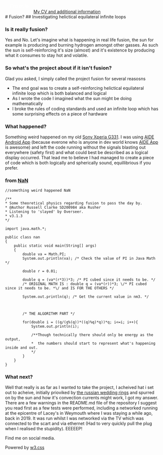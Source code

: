<style>
/* The dropdown container */
.dropdown {
  float: left;
  overflow: hidden;
}
/* Dropdown button */
.dropdown .dropbtn {
  font-size: 16px;
  border: none;
  outline: none;
  color: white;
  padding: 14px 16px;
  background-color: inherit;
  font-family: inherit; /* Important for vertical align on mobile phones */
  margin: 0; /* Important for vertical align on mobile phones */
}
/* Add a red background color to navbar links on hover */
.navbar a:hover, .dropdown:hover .dropbtn {
    background-color: aliceblue;
    color: teal;
  }
  /* Dropdown content (hidden by default) */
.dropdown-content {
  display: none;
  position: absolute;
  background-color: teal;
  min-width: 160px;
  box-shadow: 0px 8px 16px 0px rgba(0,0,0,0.2);
  z-index: 1;
}
/* Links inside the dropdown */
.dropdown-content a {
  float: none;
  color: aliceblue;
  padding: 12px 16px;
  text-decoration: none;
  display: block;
  text-align: left;
}
/* Add a grey background color to dropdown links on hover */
.dropdown-content a:hover {
  background-color: #ddd;
}
/* Show the dropdown menu on hover */
.dropdown:hover .dropdown-content {
  display: block;
}
</style>
<nav class="w3-container w3-teal w3-center w3-margin-top">
    <div class="dropdown">
        <button class="dropbtn">Projects
          <i class="fa fa-caret-down"></i>
        </button>
        <div class="dropdown-content">
	  <a href="https://russc-xer0n3.github.io/Tumor-Probability">Tumor probability</a>
          <a href="https://russc-xer0n3.github.io/NetPCaC">NetPCaC</a>
          <a href="https://russc-xer0n3.github.io/LANDROVER">LANDROVER</a>
          <a href="https://russc-xer0n3.github.io/MAC">MAC Address</a>
          <a href="https://russc-xer0n3.github.io/SCRUD">SCRUD</a>
          <a href="https://russc-xer0n3.github.io/Remove">Code Syntax Removal</a>
          <a href="https://russc-xer0n3.github.io/PassGen">PassGen</a>
          <a href="https://russc-xer0n3.github.io/C_Shapes">C Programming Shapes</a>
          <a href="https://russc-xer0n3.github.io/Shapes---python">Python Shapes and space</a>
          <a href="https://russc-xer0n3.github.io/The-old-Fusion-Repository">Fusion?</a>
          <a href="https://russc-xer0n3.github.io/The-Russian-Wedding-Rings">The Russian Wedding Rings</a>
          <a href="https://russc-xer0n3.github.io/QBit-and-GParticulates">QBit and GParticulates</a>
          <a href="https://russc-xer0n3.github.io/Thyme-old">Thyme</a>
          <a href="https://russc-xer0n3.github.io/IP-Port">IP and Ports</a>
          <a href="https://russc-xer0n3.github.io/Xer0n3">Xer0n3</a>
          <a href="https://russc-xer0n3.github.io/ScrambledEggs">ScrambledEggs</a>
          <a href="https://russc-xer0n3.github.io/Py">Python Code</a>
        </div>
    </div>
    <br>
      <a href="https://www.facebook.com/profile.php?id=100075972987666"><i class="fa fa-facebook-official w3-hover-opacity"></i></a>
      <a href="https://www.instagram.com/russellclarke821"><i class="fa fa-instagram w3-hover-opacity"></i></a>
      <a href="https://www.pinterest.co.uk/russellclarke821/"><i class="fa fa-pinterest-p w3-hover-opacity"></i></a>
      <a href="https://twitter.com/Developing821"><i class="fa fa-twitter w3-hover-opacity"></i></a>
      <a href="https://www.linkedin.com/in/russell-clarke-09a1a5238"></a><i class="fa fa-linkedin w3-hover-opacity"></i>
      <br><a href="https://russc-xer0n3.github.io">My CV and additional information</a>
    <br>
</nav>
# Fusion?
## Investigating helictical equilateral infinite loops

### Is it really fusion?
Yes and No. Let's imagine what is happening in real life fusion, the sun for example is producing and burning hydrogen amongst other gasses. As such the sun is self-reinforcing it's size (almost) and it's existence by producing what it consumes to stay hot and volatile.

### So what's the project about if it isn't fusion?
Glad you asked, I simply called the project fusion for several reasosns

- The end goal was to create a self-reinforcing helictical equilateral infinite loop which is both balanced and logical
- As I wrote the code I imagined what the sun might be doing mathematically
- I broke the rules of coding standards and used an infinite loop which has some surprising effects on a piece of hardware

### What happened?
Something weird happened on my old [Sony Xperia G331](https://www.sony.com/). I was using [AIDE Android App](https://play.google.com/store/apps/details?id=com.aide.ui&gl=US) (because everone who is anyone in dev world knows [AIDE App](https://play.google.com/store/apps/details?id=com.aide.ui&gl=US) is awesome) and left the code running without the signals blasting out everywhere (safety first) and what could best be described as a logical display occurred. That lead me to believe I had managed to create a piece of code which is both logically and spherically sound, equillibrious if you prefer.

### from [NaN](https://github.com/RussC-Xer0n3/The-old-Fusion-Repository/blob/main/NaN)
```
//something weird happened NaN

/**
* Some theoretical physics regarding fusion to pass the day by. 
* @Author Russell Clarke SD200984 aka Rusher
* Listening to 'slayed' by Overseer.
* v3.1.3
*/

import java.math.*;

public class nan
{
	public static void main(String[] args)
	{
		double va = Math.PI;
		System.out.println(va); /* Check the value of PI in Java Math */

		double r = 0.01;
		
		double q = (va*(r*3))*3; /* PI cubed since it needs to be. */
		/* ORIGINAL MATH IS : double q = (va*(r))*3; \/* PI cubed since it needs to be. *\/ and IS FOR THE OTHERS */
		
		System.out.println(q); /* Get the current value in nm3. */

		
		
		/* THE ALGORITHM PART */

		for(double i = ((q/(q%(q))*((q)%q)*q))*q; i<=i; i++){
			System.out.println(i);
			
			/**Though technically there should only be energy as the output,
			*  the numbers should start to represent what's happening inside and out. 
			*/
		}
	}
}
```

### What next?
Well that really is as far as I wanted to take the project, I acheived hat i set out to acheive, initially prioviked by [the russian wedding rings](https://russc-xer0n3.github.io/The-Russian-Wedding-Rings) and spurred on by the sun and how it's convection currents might work, I got my answer. There are a few warnings in the README.md file of the repository I suggest you read first as a few tests were performed, including a networked running at the epicentre of Lacey's in Weymouth where I was staying a while ago, back in 2019. It was run whilst I was networked via the TV which was connected to the scart and via ethernet (Had to very quickly pull the plug when I realised the stupidity). EEEEEP!
<head>
    <meta content="text/html; charset=utf-8" http-equiv="Content-Type">
    <meta charset="UTF-8">
    <meta name="description" content="Projects and Portfolio">
    <meta name="keywords" content="HTML, CSS, JavaScript, PHP, MySQLi, Python, Java, C, C++, C#, Time, Shapes">
    <meta name="author" content="Russell Clarke">
    <meta name="viewport" content="width=device-width, initial-scale=1.0">
    <link rel="stylesheet" href="https://www.w3schools.com/w3css/4/w3.css">
    <link rel="stylesheet" href="https://fonts.googleapis.com/css?family=Roboto">
    <link rel="stylesheet" href="https://cdnjs.cloudflare.com/ajax/libs/font-awesome/4.7.0/css/font-awesome.min.css">
</head>
<footer class="w3-container w3-teal w3-center w3-margin-top">
  <p>Find me on social media.</p>
  <a href="https://www.facebook.com/profile.php?id=100075972987666"><i class="fa fa-facebook-official w3-hover-opacity"></i></a>
  <a href="https://www.instagram.com/russellclarke821"><i class="fa fa-instagram w3-hover-opacity"></i></a>
  <a href="https://www.pinterest.co.uk/russellclarke821/"><i class="fa fa-pinterest-p w3-hover-opacity"></i></a>
  <a href="https://twitter.com/Developing821"><i class="fa fa-twitter w3-hover-opacity"></i></a>
  <a href="https://www.linkedin.com/in/russell-clarke-09a1a5238"></a><i class="fa fa-linkedin w3-hover-opacity"></i>
  <p>Powered by <a href="https://www.w3schools.com/w3css/default.asp" target="_blank">w3.css</a></p>
</footer>
